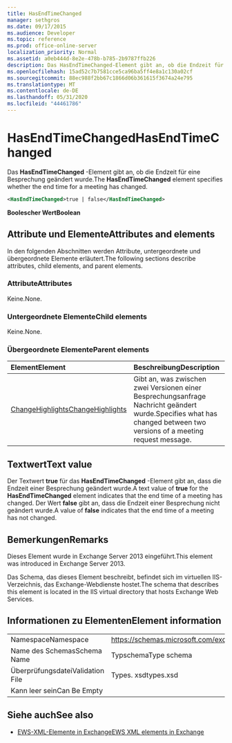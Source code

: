 ```yaml
---
title: HasEndTimeChanged
manager: sethgros
ms.date: 09/17/2015
ms.audience: Developer
ms.topic: reference
ms.prod: office-online-server
localization_priority: Normal
ms.assetid: a0eb444d-8e2e-478b-b785-2b9787ffb226
description: Das HasEndTimeChanged-Element gibt an, ob die Endzeit für eine Besprechung geändert wurde.
ms.openlocfilehash: 15ad52c7b7581cce5ca96ba5ff4e8a1c130a02cf
ms.sourcegitcommit: 88ec988f2bb67c1866d06b361615f3674a24e795
ms.translationtype: MT
ms.contentlocale: de-DE
ms.lasthandoff: 05/31/2020
ms.locfileid: "44461786"
---
```

# <a name="hasendtimechanged"></a><span data-ttu-id="6095c-103">HasEndTimeChanged</span><span class="sxs-lookup"><span data-stu-id="6095c-103">HasEndTimeChanged</span></span>

<span data-ttu-id="6095c-104">Das **HasEndTimeChanged** -Element gibt an, ob die Endzeit für eine Besprechung geändert wurde.</span><span class="sxs-lookup"><span data-stu-id="6095c-104">The **HasEndTimeChanged** element specifies whether the end time for a meeting has changed.</span></span> 
  
```XML
<HasEndTimeChanged>true | false</HasEndTimeChanged>
```

 <span data-ttu-id="6095c-105">**Boolescher Wert**</span><span class="sxs-lookup"><span data-stu-id="6095c-105">**Boolean**</span></span>
## <a name="attributes-and-elements"></a><span data-ttu-id="6095c-106">Attribute und Elemente</span><span class="sxs-lookup"><span data-stu-id="6095c-106">Attributes and elements</span></span>

<span data-ttu-id="6095c-107">In den folgenden Abschnitten werden Attribute, untergeordnete und übergeordnete Elemente erläutert.</span><span class="sxs-lookup"><span data-stu-id="6095c-107">The following sections describe attributes, child elements, and parent elements.</span></span>
  
### <a name="attributes"></a><span data-ttu-id="6095c-108">Attribute</span><span class="sxs-lookup"><span data-stu-id="6095c-108">Attributes</span></span>

<span data-ttu-id="6095c-109">Keine.</span><span class="sxs-lookup"><span data-stu-id="6095c-109">None.</span></span>
  
### <a name="child-elements"></a><span data-ttu-id="6095c-110">Untergeordnete Elemente</span><span class="sxs-lookup"><span data-stu-id="6095c-110">Child elements</span></span>

<span data-ttu-id="6095c-111">Keine.</span><span class="sxs-lookup"><span data-stu-id="6095c-111">None.</span></span>
  
### <a name="parent-elements"></a><span data-ttu-id="6095c-112">Übergeordnete Elemente</span><span class="sxs-lookup"><span data-stu-id="6095c-112">Parent elements</span></span>

|<span data-ttu-id="6095c-113">**Element**</span><span class="sxs-lookup"><span data-stu-id="6095c-113">**Element**</span></span>|<span data-ttu-id="6095c-114">**Beschreibung**</span><span class="sxs-lookup"><span data-stu-id="6095c-114">**Description**</span></span>|
|:-----|:-----|
|[<span data-ttu-id="6095c-115">ChangeHighlights</span><span class="sxs-lookup"><span data-stu-id="6095c-115">ChangeHighlights</span></span>](changehighlights.md) <br/> |<span data-ttu-id="6095c-116">Gibt an, was zwischen zwei Versionen einer Besprechungsanfrage Nachricht geändert wurde.</span><span class="sxs-lookup"><span data-stu-id="6095c-116">Specifies what has changed between two versions of a meeting request message.</span></span>  <br/> |
   
## <a name="text-value"></a><span data-ttu-id="6095c-117">Textwert</span><span class="sxs-lookup"><span data-stu-id="6095c-117">Text value</span></span>

<span data-ttu-id="6095c-118">Der Textwert **true** für das **HasEndTimeChanged** -Element gibt an, dass die Endzeit einer Besprechung geändert wurde.</span><span class="sxs-lookup"><span data-stu-id="6095c-118">A text value of **true** for the **HasEndTimeChanged** element indicates that the end time of a meeting has changed.</span></span> <span data-ttu-id="6095c-119">Der Wert **false** gibt an, dass die Endzeit einer Besprechung nicht geändert wurde.</span><span class="sxs-lookup"><span data-stu-id="6095c-119">A value of **false** indicates that the end time of a meeting has not changed.</span></span> 
  
## <a name="remarks"></a><span data-ttu-id="6095c-120">Bemerkungen</span><span class="sxs-lookup"><span data-stu-id="6095c-120">Remarks</span></span>

<span data-ttu-id="6095c-121">Dieses Element wurde in Exchange Server 2013 eingeführt.</span><span class="sxs-lookup"><span data-stu-id="6095c-121">This element was introduced in Exchange Server 2013.</span></span>
  
<span data-ttu-id="6095c-122">Das Schema, das dieses Element beschreibt, befindet sich im virtuellen IIS-Verzeichnis, das Exchange-Webdienste hostet.</span><span class="sxs-lookup"><span data-stu-id="6095c-122">The schema that describes this element is located in the IIS virtual directory that hosts Exchange Web Services.</span></span>
  
## <a name="element-information"></a><span data-ttu-id="6095c-123">Informationen zu Elementen</span><span class="sxs-lookup"><span data-stu-id="6095c-123">Element information</span></span>

|||
|:-----|:-----|
|<span data-ttu-id="6095c-124">Namespace</span><span class="sxs-lookup"><span data-stu-id="6095c-124">Namespace</span></span>  <br/> |https://schemas.microsoft.com/exchange/services/2006/types  <br/> |
|<span data-ttu-id="6095c-125">Name des Schemas</span><span class="sxs-lookup"><span data-stu-id="6095c-125">Schema Name</span></span>  <br/> |<span data-ttu-id="6095c-126">Typschema</span><span class="sxs-lookup"><span data-stu-id="6095c-126">Type schema</span></span>  <br/> |
|<span data-ttu-id="6095c-127">Überprüfungsdatei</span><span class="sxs-lookup"><span data-stu-id="6095c-127">Validation File</span></span>  <br/> |<span data-ttu-id="6095c-128">Types. xsd</span><span class="sxs-lookup"><span data-stu-id="6095c-128">types.xsd</span></span>  <br/> |
|<span data-ttu-id="6095c-129">Kann leer sein</span><span class="sxs-lookup"><span data-stu-id="6095c-129">Can Be Empty</span></span>  <br/> ||
   
## <a name="see-also"></a><span data-ttu-id="6095c-130">Siehe auch</span><span class="sxs-lookup"><span data-stu-id="6095c-130">See also</span></span>



- [<span data-ttu-id="6095c-131">EWS-XML-Elemente in Exchange</span><span class="sxs-lookup"><span data-stu-id="6095c-131">EWS XML elements in Exchange</span></span>](ews-xml-elements-in-exchange.md)

